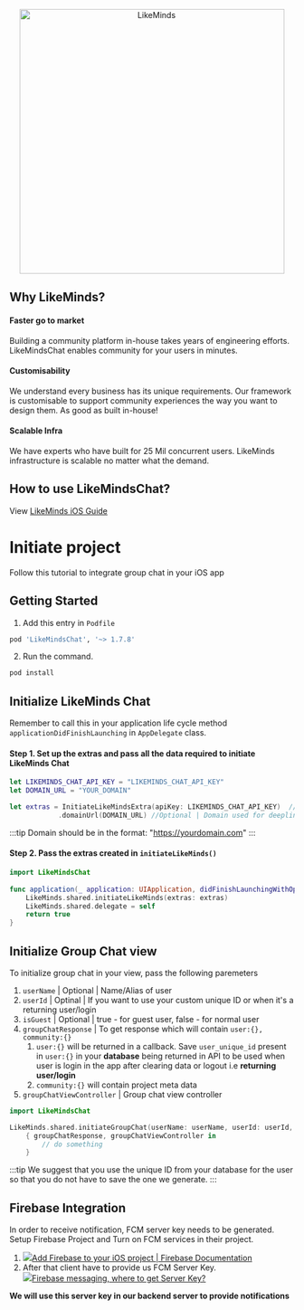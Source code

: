 
<p align="center">
<img src="https://likeminds.community/wp-content/uploads/2021/04/LikeMinds-logo-green.png" alt="LikeMinds" title="LikeMinds" width="468"/>
</p>


## Why LikeMinds?

#### Faster go to market
Building a community platform in-house takes years of engineering efforts. LikeMindsChat enables community for your users in minutes.

#### Customisability
We understand every business has its unique requirements. Our framework is customisable to support community experiences the way you want to design them. As good as built in-house!

#### Scalable Infra
We have experts who have built for 25 Mil concurrent users. LikeMinds infrastructure is scalable no matter what the demand.

## How to use LikeMindsChat?

View [LikeMinds iOS Guide](https://docs.likeminds.community/category/ios)

# Initiate project 
Follow this tutorial to integrate group chat in your iOS app
## Getting Started
1. Add this entry in `Podfile`
```sh
pod 'LikeMindsChat', '~> 1.7.8'
```

2. Run the command.
```sh
pod install
```

## Initialize LikeMinds Chat
Remember to call this in your application life cycle method `applicationDidFinishLaunching` in `AppDelegate` class.

#### Step 1. Set up the extras and pass all the data required to initiate LikeMinds Chat

```swift
let LIKEMINDS_CHAT_API_KEY = "LIKEMINDS_CHAT_API_KEY"
let DOMAIN_URL = "YOUR_DOMAIN" 

let extras = InitiateLikeMindsExtra(apiKey: LIKEMINDS_CHAT_API_KEY)  //API Key generated
            .domainUrl(DOMAIN_URL) //Optional | Domain used for deeplinking
```

:::tip 
Domain should be in the format: "https://yourdomain.com"
:::

#### Step 2. Pass the extras created in `initiateLikeMinds()`

```swift
import LikeMindsChat
 
func application(_ application: UIApplication, didFinishLaunchingWithOptions launchOptions: [UIApplication.LaunchOptionsKey: Any]?) -> Bool {
    LikeMinds.shared.initiateLikeMinds(extras: extras)
    LikeMinds.shared.delegate = self
    return true
}
```
## Initialize Group Chat view
To initialize group chat in your view, pass the following paremeters
1. `userName` | Optional | Name/Alias of user
2. `userId` | Optinal | If you want to use your custom unique ID or when it's a returning user/login
3. `isGuest` | Optional | true - for guest user, false - for normal user
4. `groupChatResponse` | To get response which will contain `user:{}, community:{}`
	1. `user:{}` will be returned in a callback. Save `user_unique_id` present in `user:{}` in your **database** being returned in API to be used when user is login in the app after clearing data or logout i.e **returning user/login**
	2. `community:{}` will contain project meta data
5. `groupChatViewController` | Group chat view controller

```swift
import LikeMindsChat

LikeMinds.shared.initiateGroupChat(userName: userName, userId: userId, isGuest: isGuest)
    { groupChatResponse, groupChatViewController in
        // do something
    }
```
:::tip 
We suggest that you use the unique ID from your database for the user so that you do not have to save the one we generate. 
:::

## Firebase Integration
In order to receive notification, FCM server key needs to be generated. 
Setup Firebase Project and Turn on FCM services in their project.

1. [![](https://www.gstatic.com/devrel-devsite/prod/ve6ddf5bcead12ab16e41f3889a7fb0a07adddfafd7d99eb46840573a68200f4e/firebase/images/favicon.png)Add Firebase to your iOS project | Firebase Documentation](https://firebase.google.com/docs/ios/setup)
2. After that client have to provide us FCM Server Key.  
[![](https://cdn.sstatic.net/Sites/stackoverflow/Img/favicon.ico?v=ec617d715196)Firebase messaging, where to get Server Key?](https://stackoverflow.com/questions/37427709/firebase-messaging-where-to-get-server-key)  
  
**We will use this server key in our backend server to provide notifications**
